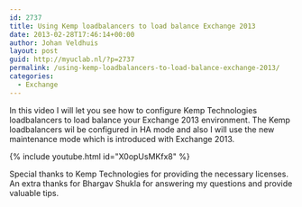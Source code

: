 ```yaml
---
id: 2737
title: Using Kemp loadbalancers to load balance Exchange 2013
date: 2013-02-28T17:46:14+00:00
author: Johan Veldhuis
layout: post
guid: http://myuclab.nl/?p=2737
permalink: /using-kemp-loadbalancers-to-load-balance-exchange-2013/
categories:
  - Exchange
---
```

In this video I will let you see how to configure Kemp Technologies loadbalancers to load balance your Exchange 2013 environment. The Kemp loadbalancers wil be configured in HA mode and also I will use the new maintenance mode which is introduced with Exchange 2013.

{% include youtube.html id="X0opUsMKfx8" %}

Special thanks to Kemp Technologies for providing the necessary licenses. An extra thanks for Bhargav Shukla for answering my questions and provide valuable tips.